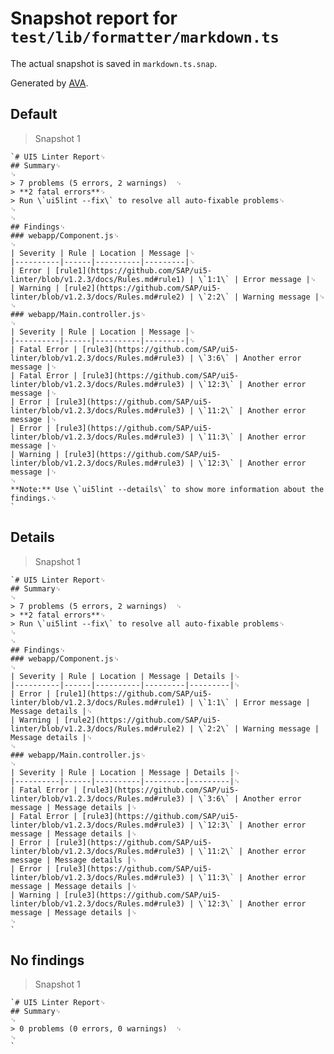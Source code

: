 # Snapshot report for `test/lib/formatter/markdown.ts`

The actual snapshot is saved in `markdown.ts.snap`.

Generated by [AVA](https://avajs.dev).

## Default

> Snapshot 1

    `# UI5 Linter Report␊
    ## Summary␊
    ␊
    > 7 problems (5 errors, 2 warnings)  ␊
    > **2 fatal errors**␊
    > Run \`ui5lint --fix\` to resolve all auto-fixable problems␊
    ␊
    ␊
    ## Findings␊
    ### webapp/Component.js␊
    ␊
    | Severity | Rule | Location | Message |␊
    |----------|------|----------|---------|␊
    | Error | [rule1](https://github.com/SAP/ui5-linter/blob/v1.2.3/docs/Rules.md#rule1) | \`1:1\` | Error message |␊
    | Warning | [rule2](https://github.com/SAP/ui5-linter/blob/v1.2.3/docs/Rules.md#rule2) | \`2:2\` | Warning message |␊
    ␊
    ### webapp/Main.controller.js␊
    ␊
    | Severity | Rule | Location | Message |␊
    |----------|------|----------|---------|␊
    | Fatal Error | [rule3](https://github.com/SAP/ui5-linter/blob/v1.2.3/docs/Rules.md#rule3) | \`3:6\` | Another error message |␊
    | Fatal Error | [rule3](https://github.com/SAP/ui5-linter/blob/v1.2.3/docs/Rules.md#rule3) | \`12:3\` | Another error message |␊
    | Error | [rule3](https://github.com/SAP/ui5-linter/blob/v1.2.3/docs/Rules.md#rule3) | \`11:2\` | Another error message |␊
    | Error | [rule3](https://github.com/SAP/ui5-linter/blob/v1.2.3/docs/Rules.md#rule3) | \`11:3\` | Another error message |␊
    | Warning | [rule3](https://github.com/SAP/ui5-linter/blob/v1.2.3/docs/Rules.md#rule3) | \`12:3\` | Another error message |␊
    ␊
    **Note:** Use \`ui5lint --details\` to show more information about the findings.␊
    `

## Details

> Snapshot 1

    `# UI5 Linter Report␊
    ## Summary␊
    ␊
    > 7 problems (5 errors, 2 warnings)  ␊
    > **2 fatal errors**␊
    > Run \`ui5lint --fix\` to resolve all auto-fixable problems␊
    ␊
    ␊
    ## Findings␊
    ### webapp/Component.js␊
    ␊
    | Severity | Rule | Location | Message | Details |␊
    |----------|------|----------|---------|---------|␊
    | Error | [rule1](https://github.com/SAP/ui5-linter/blob/v1.2.3/docs/Rules.md#rule1) | \`1:1\` | Error message | Message details |␊
    | Warning | [rule2](https://github.com/SAP/ui5-linter/blob/v1.2.3/docs/Rules.md#rule2) | \`2:2\` | Warning message | Message details |␊
    ␊
    ### webapp/Main.controller.js␊
    ␊
    | Severity | Rule | Location | Message | Details |␊
    |----------|------|----------|---------|---------|␊
    | Fatal Error | [rule3](https://github.com/SAP/ui5-linter/blob/v1.2.3/docs/Rules.md#rule3) | \`3:6\` | Another error message | Message details |␊
    | Fatal Error | [rule3](https://github.com/SAP/ui5-linter/blob/v1.2.3/docs/Rules.md#rule3) | \`12:3\` | Another error message | Message details |␊
    | Error | [rule3](https://github.com/SAP/ui5-linter/blob/v1.2.3/docs/Rules.md#rule3) | \`11:2\` | Another error message | Message details |␊
    | Error | [rule3](https://github.com/SAP/ui5-linter/blob/v1.2.3/docs/Rules.md#rule3) | \`11:3\` | Another error message | Message details |␊
    | Warning | [rule3](https://github.com/SAP/ui5-linter/blob/v1.2.3/docs/Rules.md#rule3) | \`12:3\` | Another error message | Message details |␊
    ␊
    `

## No findings

> Snapshot 1

    `# UI5 Linter Report␊
    ## Summary␊
    ␊
    > 0 problems (0 errors, 0 warnings)  ␊
    ␊
    `
